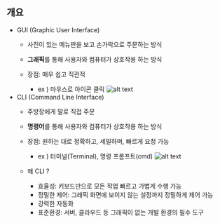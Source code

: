 ## 개요
- GUI (Graphic User Interface)
  - 사진이 있는 메뉴판을 보고 손가락으로 주문하는 방식
  - **그래픽**를 통해 사용자와 컴퓨터가 상호작용 하는 방식

  - 장점: 매우 쉽고 직관적
    - ex ) 마우스로 아이콘 클릭 
  ![alt text](image.png)
- CLI (Command Line Interface)
  - 주방장에게 말로 직접 주문
  - **명령어**를 통해 사용자와 컴퓨터가 상호작용 하는 방식

  - 장점: 원하는 대로 정확하고, 세밀하며, 빠르게 요청 가능
    - ex ) 터미널(Terminal), 명령 프롬프트(cmd)
![alt text](image-1.png)
  - 왜 CLI ?
    - 효율성: 키보드만으로 모든 작업 빠르고 가볍게 수행 가능
    - 정밀한 제어: 그래픽 화면에 보이지 않는 설정까지 정밀하게 제어 가능
    - 강력한 자동화
    - 표준환경: 서버, 클라우드 등 그래픽이 없는 개발 환경의 필수 도구 